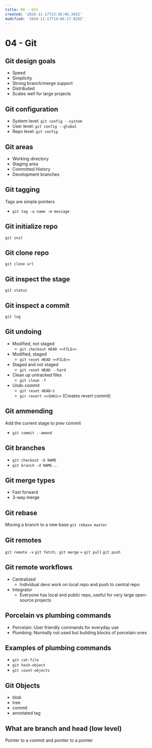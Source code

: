 ```yaml
---
title: 04 - Git
created: '2020-11-17T13:36:46.365Z'
modified: '2020-11-17T14:06:17.828Z'
---
```


# 04 - Git
## Git design goals
- Speed
- Simplicity
- Strong branch/merge support
- Distributed
- Scales well for large projects

## Git configuration
- System level: `git config --system`
- User level: `git config --global`
- Repo level: `git config`

## Git areas
- Working directory
- Staging area
- Committed History
- Development branches

## Git tagging
Tags are simple pointers
- `git tag -a name -m message`

## Git initialize repo
`git init`

## Git clone repo
`git clone url`

## Git inspect the stage
`git status`

## Git inspect a commit
`git log`

## Git undoing
- Modified, not staged
  + `git checkout HEAD <<FILE>>`
- Modified, staged
  + `git reset HEAD <<FILE>>`
- Staged and not staged
  + `git reset HEAD --hard`
- Clean up untracked files
  + `git clean -f`
- Undo commit
  + `git reset HEAD~1`
  + `gir revert <<SHA1>>` (Creates revert commit)

## Git ammending
Add the current stage to prev commit
- `git commit --amend`

## Git branches
- `git checkout -b NAME`
- `git branch -d NAME`
...

## Git merge types
- Fast forward
- 3-way merge

## Git rebase
Moving a branch to a new base
`git rebase master`

## Git remotes
`git remote -v`
`git fetch; git merge` = `git pull`
`git push`

## Git remote workflows
- Centralized
  + Individual devs work on local repo and push to central repo
- Integrator
  + Everyone has local and public repo, useful for very large open-source projects

## Porcelain vs plumbing commands
- Porcelain: User friendly commands for everyday use
- Plumbing: Normally not used but building blocks of porcelain ones

## Examples of plumbing commands
- `git cat-file`
- `git hash-object`
- `git count-objects`

## Git Objects
- blob
- tree
- commit
- annotated tag

## What are branch and head (low level)
Pointer to a commit and pointer to a pointer
